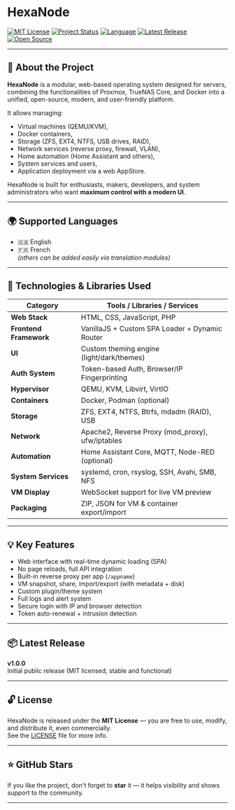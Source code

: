 # HexaNode

[![MIT License](https://img.shields.io/badge/license-MIT-blue.svg)](LICENSE)
[![Project Status](https://img.shields.io/badge/status-active-brightgreen)](#)
[![Language](https://img.shields.io/badge/languages-HTML%20%7C%20PHP%20%7C%20CSS%20%7C%20JS-orange)](#)
[![Latest Release](https://img.shields.io/badge/release-v1.0.0-blueviolet)](#)
[![Open Source](https://img.shields.io/badge/opensource-yes-green)](#)

---

## 🧠 About the Project

**HexaNode** is a modular, web-based operating system designed for servers, combining the functionalities of Proxmox, TrueNAS Core, and Docker into a unified, open-source, modern, and user-friendly platform.

It allows managing:
- Virtual machines (QEMU/KVM),
- Docker containers,
- Storage (ZFS, EXT4, NTFS, USB drives, RAID),
- Network services (reverse proxy, firewall, VLAN),
- Home automation (Home Assistant and others),
- System services and users,
- Application deployment via a web AppStore.

HexaNode is built for enthusiasts, makers, developers, and system administrators who want **maximum control with a modern UI**.

---

## 🌍 Supported Languages

- 🇬🇧 English
- 🇫🇷 French  
_(others can be added easily via translation modules)_

---

## 🔧 Technologies & Libraries Used

| Category                | Tools / Libraries / Services                   |
|------------------------|-------------------------------------------------|
| **Web Stack**           | HTML, CSS, JavaScript, PHP                     |
| **Frontend Framework** | VanillaJS + Custom SPA Loader + Dynamic Router |
| **UI**                  | Custom theming engine (light/dark/themes)      |
| **Auth System**         | Token-based Auth, Browser/IP Fingerprinting    |
| **Hypervisor**          | QEMU, KVM, Libvirt, VirtIO                     |
| **Containers**          | Docker, Podman (optional)                      |
| **Storage**             | ZFS, EXT4, NTFS, Btrfs, mdadm (RAID), USB      |
| **Network**             | Apache2, Reverse Proxy (mod_proxy), ufw/iptables |
| **Automation**          | Home Assistant Core, MQTT, Node-RED (optional) |
| **System Services**     | systemd, cron, rsyslog, SSH, Avahi, SMB, NFS   |
| **VM Display**          | WebSocket support for live VM preview          |
| **Packaging**           | ZIP, JSON for VM & container export/import     |

---

## 💡 Key Features

- Web interface with real-time dynamic loading (SPA)
- No page reloads, full API integration
- Built-in reverse proxy per app (`/appname`)
- VM snapshot, share, import/export (with metadata + disk)
- Custom plugin/theme system
- Full logs and alert system
- Secure login with IP and browser detection
- Token auto-renewal + intrusion detection

---

## 📦 Latest Release

**v1.0.0**  
Initial public release (MIT licensed, stable and functional)

---

## 🔓 License

HexaNode is released under the **MIT License** — you are free to use, modify, and distribute it, even commercially.  
See the [LICENSE](./LICENSE) file for more info.

---

## ⭐ GitHub Stars

If you like the project, don't forget to **star** it — it helps visibility and shows support to the community.

---
